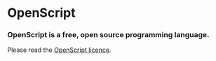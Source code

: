 # OpenScript
### OpenScript is a free, open source programming language.
Please read the [OpenScript licence](LICENSE.md).
